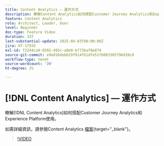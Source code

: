 ```yaml
---
title: Content Analytics — 運作方式
description: 瞭解Content Analytics如何搭配Customer Journey Analytics和Experience Platform使用。
feature: Content Analytics
role: Architect, Leader, User
level: Beginner
doc-type: Feature Video
duration: 337
last-substantial-update: 2025-04-03T00:00:00Z
jira: KT-17555
exl-id: f2244ca9-0392-493c-a0e0-bf73baf8e874
source-git-commit: e9e016deb629f014f61dfe51f6003305796d20c0
workflow-type: tm+mt
source-wordcount: '39'
ht-degree: 2%

---
```


# [!DNL Content Analytics] — 運作方式

瞭解[!DNL Content Analytics]如何搭配Customer Journey Analytics和Experience Platform使用。

如需詳細資訊，請參閱Content Analytics [檔案](https://experienceleague.adobe.com/zh-hant/docs/analytics-platform/using/content-analytics/content-analytics){target="_blank"}。

>[!VIDEO](https://video.tv.adobe.com/v/3457438/?learn=on&enablevpops&captions=chi_hant)
